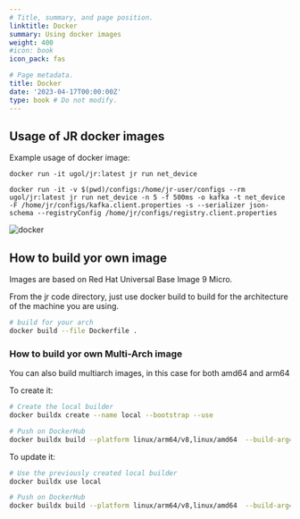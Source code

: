 ```yaml
---
# Title, summary, and page position.
linktitle: Docker
summary: Using docker images
weight: 400
#icon: book
icon_pack: fas

# Page metadata.
title: Docker
date: '2023-04-17T00:00:00Z'
type: book # Do not modify.
---
```


## Usage of JR docker images

Example usage of docker image:

```
docker run -it ugol/jr:latest jr run net_device
```

```
docker run -it -v $(pwd)/configs:/home/jr-user/configs --rm ugol/jr:latest jr run net_device -n 5 -f 500ms -o kafka -t net_device -F /home/jr/configs/kafka.client.properties -s --serializer json-schema --registryConfig /home/jr/configs/registry.client.properties
```
![docker](https://user-images.githubusercontent.com/89472/230502463-cb6faaf8-fcf1-48c4-a571-031d46725cc1.gif)

## How to build yor own image

Images are based on Red Hat Universal Base Image 9 Micro.

From the jr code directory, just use docker build to build for the architecture of the machine you are using.
```bash
# build for your arch 
docker build --file Dockerfile .
```

### How to build yor own Multi-Arch image

You can also build multiarch images, in this case for both amd64 and arm64

To create it:
```bash
# Create the local builder
docker buildx create --name local --bootstrap --use

# Push on DockerHub 
docker buildx build --platform linux/arm64/v8,linux/amd64  --build-arg=USER="$(whoami)" --build-arg=VERSION="0.3.0"  --build-arg=TIME="$(date)" --push -t YOURDOCKERHUBUSER/jr:latest .
```

To update it:
```bash
# Use the previously created local builder
docker buildx use local

# Push on DockerHub
docker buildx build --platform linux/arm64/v8,linux/amd64  --build-arg=USER="$(whoami)" --build-arg=VERSION="0.3.0"  --build-arg=TIME="$(date)" --push -t YOURDOCKERHUBUSER/jr:latest .
```
